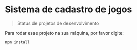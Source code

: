 # Sistema de cadastro de jogos

> Status de projetos de desenvolvimento 

Para rodar esse projeto na sua máquina, por favor digite:

```
npm install
```

